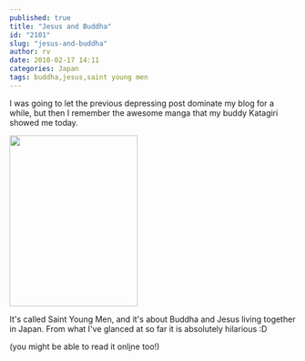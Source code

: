 ```yaml
---
published: true
title: "Jesus and Buddha"
id: "2101"
slug: "jesus-and-buddha"
author: rv
date: 2010-02-17 14:11
categories: Japan
tags: buddha,jesus,saint young men
---
```

I was going to let the previous depressing post dominate my blog for a while, but then I remember the awesome manga that my buddy Katagiri showed me today.

<a href="https://s3.amazonaws.com/cfwblog/uploads/2010/02/ts2b0500.jpg"><img class="aligncenter size-medium wp-image-2102" title="TS2B0500" src="https://s3.amazonaws.com/cfwblog/uploads/2010/02/ts2b0500.jpg?w=225" alt="" width="225" height="300" /></a>

It's called Saint Young Men, and it's about Buddha and Jesus living together in Japan. From what I've glanced at so far it is absolutely hilarious :D

(you might be able to read it onl<a href="http://www.onemanga.com/Saint_Young_Men/1/01/" target="_blank">i</a>ne too!)